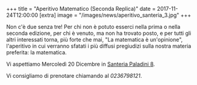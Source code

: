 +++
title = "Aperitivo Matematico (Seconda Replica)"
date = 2017-11-24T12:00:00
[extra]
image = "/images/news/aperitivo_santeria_3.jpg"
+++

Non c'è due senza tre! Per chi non è potuto esserci nella prima
o nella seconda edizione, per chi è venuto, ma non ha trovato posto,
e per tutti gli altri interessati torna, più forte che mai,
"La matematica è un'opinione", l'aperitivo in cui verranno sfatati i più
diffusi pregiudizi sulla nostra materia preferita: la matematica.

Vi aspettiamo Mercoledì 20 Dicembre in [Santeria Paladini 8][1].

Vi consigliamo di prenotare chiamando al _0236798121_.

[1]: http://www.santeria.milano.it/paladini
